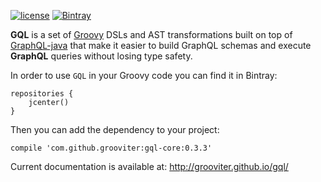 [![license](https://img.shields.io/github/license/grooviter/gql.svg)]() [![Bintray](https://api.bintray.com/packages/grooviter/maven/gql/images/download.svg)](https://bintray.com/grooviter/maven/gql)

**GQL** is a set of [Groovy](http://www.groovy-lang.org) DSLs and AST
transformations built on top
of [GraphQL-java](https://github.com/graphql-java/graphql-java) that
make it easier to build GraphQL schemas and execute **GraphQL**
queries without losing type safety.

In order to use `GQL` in your Groovy code you can find it in Bintray:

    repositories {
        jcenter()
    }

Then you can add the dependency to your project:

    compile 'com.github.grooviter:gql-core:0.3.3'

Current documentation is available at: http://grooviter.github.io/gql/
